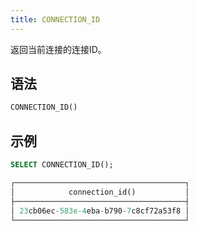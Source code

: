 ```yaml
---
title: CONNECTION_ID
---
```


返回当前连接的连接ID。

## 语法

```sql
CONNECTION_ID()
```

## 示例

```sql
SELECT CONNECTION_ID();

┌──────────────────────────────────────┐
│            connection_id()           │
├──────────────────────────────────────┤
│ 23cb06ec-583e-4eba-b790-7c8cf72a53f8 │
└──────────────────────────────────────┘
```